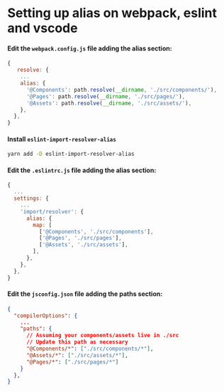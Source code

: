 # Setting up alias on webpack, eslint and vscode

#### Edit the `webpack.config.js` file adding the alias section:
```js
{
   resolve: {
    ...
    alias: {
      '@Components': path.resolve(__dirname, './src/components/'),
      '@Pages': path.resolve(__dirname, './src/pages/'),
      '@Assets': path.resolve(__dirname, './src/assets/'),
    },
  },
}
```

#### Install `eslint-import-resolver-alias`
```sh
yarn add -D eslint-import-resolver-alias
```

#### Edit the `.eslintrc.js` file adding the alias section:
```js
{
  ...
  settings: {
    ...
    'import/resolver': {
      alias: {
        map: [
          ['@Components', './src/components'],
          ['@Pages', './src/pages'],
          ['@Assets', './src/assets'],
        ],
      },
    },
  },
}
```

#### Edit the `jsconfig.json` file adding the paths section:
```json
{
  "compilerOptions": {
    ...
    "paths": {
      // Assuming your components/assets live in ./src
      // Update this path as necessary
      "@Components/*": ["./src/components/*"],
      "@Assets/*": ["./src/assets/*"],
      "@Pages/*": ["./src/pages/*"]
    }
  },
}
```